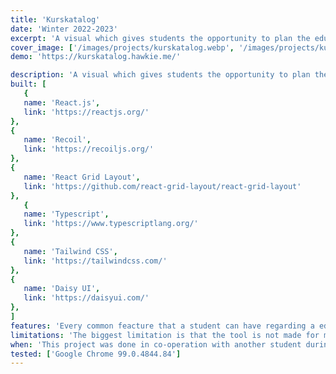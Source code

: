 ```yaml
---
title: 'Kurskatalog'
date: 'Winter 2022-2023'
excerpt: 'A visual which gives students the opportunity to plan the education.'
cover_image: ['/images/projects/kurskatalog.webp', '/images/projects/kurskatalog.avif']
demo: 'https://kurskatalog.hawkie.me/'

description: 'A visual which gives students the opportunity to plan the education. It offers an extensive drag and drop movement of courses and students can plan can efficiently plan their education over several years. Custom courses is supported as well as special blocks like exchange studies or pause in their education. The tool was done as an replacement to an old system which required both students and teachers to enter the plan in a Microsoft Word document.'
built: [
   {
   name: 'React.js',
   link: 'https://reactjs.org/'
},
{
   name: 'Recoil',
   link: 'https://recoiljs.org/'
},
{
   name: 'React Grid Layout',
   link: 'https://github.com/react-grid-layout/react-grid-layout'
},
   {
   name: 'Typescript',
   link: 'https://www.typescriptlang.org/'
},
{
   name: 'Tailwind CSS',
   link: 'https://tailwindcss.com/'
},
{
   name: 'Daisy UI',
   link: 'https://daisyui.com/'
},
]
features: 'Every common feacture that a student can have regarding a education plan is covered by this tool to a certain extent. No matter in which pace you are studying in, if you take a break for a year, if you work part time or if you need to make changes during the year it is covered by this tool. There are also statistic about your education and keyboard shortcuts to improve you workflow. If you would like to share your education plan with a friend you can easily download the plan and send it to your friend which can upload it and see it in this tool.'
limitations: 'The biggest limitation is that the tool is not made for mobile devices and will not work at all on a mobile device. This was decided from the beginning. Another limitation is that it is not possible to drag a course between years. This is a limitation in the library that is used for enabling drag and drop in the tool.'
when: 'This project was done in co-operation with another student during a project course at Umeå university during the fall term of 2022.'
tested: ['Google Chrome 99.0.4844.84']
---
```



